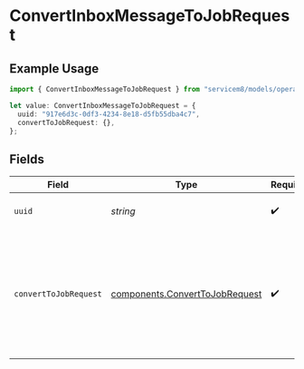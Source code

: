 # ConvertInboxMessageToJobRequest

## Example Usage

```typescript
import { ConvertInboxMessageToJobRequest } from "servicem8/models/operations";

let value: ConvertInboxMessageToJobRequest = {
  uuid: "917e6d3c-0df3-4234-8e18-d5fb55dba4c7",
  convertToJobRequest: {},
};
```

## Fields

| Field                                                                                            | Type                                                                                             | Required                                                                                         | Description                                                                                      |
| ------------------------------------------------------------------------------------------------ | ------------------------------------------------------------------------------------------------ | ------------------------------------------------------------------------------------------------ | ------------------------------------------------------------------------------------------------ |
| `uuid`                                                                                           | *string*                                                                                         | :heavy_check_mark:                                                                               | UUID of the inbox message                                                                        |
| `convertToJobRequest`                                                                            | [components.ConvertToJobRequest](../../models/components/converttojobrequest.md)                 | :heavy_check_mark:                                                                               | Parameters for converting the inbox message into a job (send an empty object to accept defaults) |